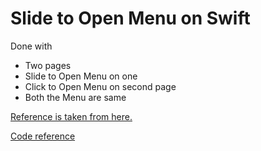 Slide to Open Menu on Swift
===========================
Done with
 - Two pages
 - Slide to Open Menu on one
 - Click to Open Menu on second page
 - Both the Menu are same

[Reference is taken from here.][1]

[Code reference][2]

[1]: http://www.thorntech.com/2016/03/ios-tutorial-make-interactive-slide-menu-swift/
[2]: https://github.com/ThornTechPublic/InteractiveSlideOutMenu
